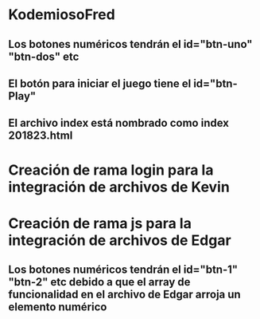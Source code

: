 # KodemiosoFred
## Los botones numéricos tendrán el id="btn-uno" "btn-dos" etc
## El botón para iniciar el juego tiene el id="btn-Play"
## El archivo index está nombrado como index 201823.html
# Creación de rama login para la integración de archivos de Kevin
# Creación de rama js para la integración de archivos de Edgar
## Los botones numéricos tendrán el id="btn-1" "btn-2" etc debido a que el array de funcionalidad en el archivo de Edgar arroja un elemento numérico
